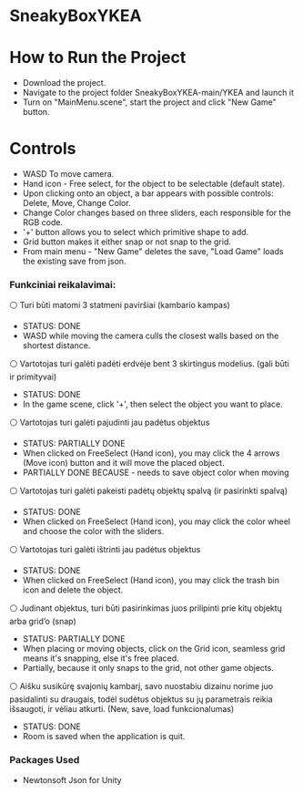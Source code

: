 # SneakyBoxYKEA

# How to Run the Project
* Download the project.
* Navigate to the project folder SneakyBoxYKEA-main/YKEA and launch it
* Turn on "MainMenu.scene", start the project and click "New Game" button.

# Controls
* WASD To move camera.
* Hand icon - Free select, for the object to be selectable (default state).
* Upon clicking onto an object, a bar appears with possible controls: Delete, Move, Change Color.
* Change Color changes based on three sliders, each responsible for the RGB code.
* '+' button allows you to select which primitive shape to add.
* Grid button makes it either snap or not snap to the grid.
* From main menu - "New Game" deletes the save, "Load Game" loads the existing save from json.

### Funkciniai reikalavimai:

⚪ Turi būti matomi 3 statmeni paviršiai (kambario kampas)
* STATUS: DONE
* WASD while moving the camera culls the closest walls based on the shortest distance.

⚪ Vartotojas turi galėti padėti erdvėje bent 3 skirtingus modelius. (gali būti ir primityvai)
* STATUS: DONE
* In the game scene, click '+', then select the object you want to place.

⚪ Vartotojas turi galėti pajudinti jau padėtus objektus
* STATUS: PARTIALLY DONE
* When clicked on FreeSelect (Hand icon), you may click the 4 arrows (Move icon) button and it will move the placed object.
* PARTIALLY DONE BECAUSE - needs to save object color when moving

⚪ Vartotojas turi galėti pakeisti padėtų objektų spalvą (ir pasirinkti spalvą)
* STATUS: DONE
* When clicked on FreeSelect (Hand icon), you may click the color wheel and choose the color with the sliders.

⚪ Vartotojas turi galėti ištrinti jau padėtus objektus
* STATUS: DONE
* When clicked on FreeSelect (Hand icon), you may click the trash bin icon and delete the object.

⚪ Judinant objektus, turi būti pasirinkimas juos prilipinti prie kitų objektų arba grid’o (snap)
* STATUS: PARTIALLY DONE
* When placing or moving objects, click on the Grid icon, seamless grid means it's snapping, else it's free placed.
* Partially, because it only snaps to the grid, not other game objects.

⚪ Aišku susikūrę svajonių kambarį, savo nuostabiu dizainu norime juo pasidalinti su draugais, todėl sudėtus objektus su jų parametrais reikia išsaugoti, ir vėliau atkurti. (New, save, load funkcionalumas)
* STATUS: DONE
* Room is saved when the application is quit.

### Packages Used
* Newtonsoft Json for Unity
